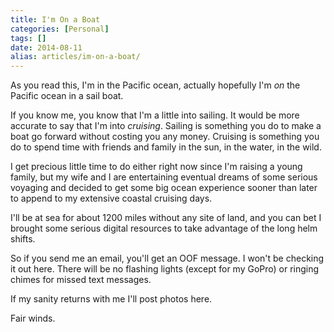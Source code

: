 ```yaml
---
title: I'm On a Boat
categories: [Personal]
tags: []
date: 2014-08-11
alias: articles/im-on-a-boat/
---
```


As you read this, I'm in the Pacific ocean, actually hopefully I'm _on_ the Pacific ocean in a sail boat.


If you know me, you know that I'm a little into sailing. It would be more accurate to say that I'm into _cruising_. Sailing is something you do to make a boat go forward without costing you any money. Cruising is something you do to spend time with friends and family in the sun, in the water, in the wild.

I get precious little time to do either right now since I'm raising a young family, but my wife and I are entertaining eventual dreams of some serious voyaging and decided to get some big ocean experience sooner than later to append to my extensive coastal cruising days.

I'll be at sea for about 1200 miles without any site of land, and you can bet I brought some serious digital resources to take advantage of the long helm shifts.

So if you send me an email, you'll get an OOF message. I won't be checking it out here. There will be no flashing lights (except for my GoPro) or ringing chimes for missed text messages.

If my sanity returns with me I'll post photos here.

Fair winds.